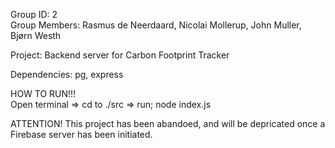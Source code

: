 Group ID: 2 <br>
Group Members: Rasmus de Neerdaard, Nicolai Mollerup, John Muller, Bjørn Westh

Project: Backend server for Carbon Footprint Tracker

Dependencies: pg, express


HOW TO RUN!!! <br>
Open terminal => cd to ./src => run; node index.js

ATTENTION! This project has been abandoed, and will be depricated once a Firebase server has been initiated.
